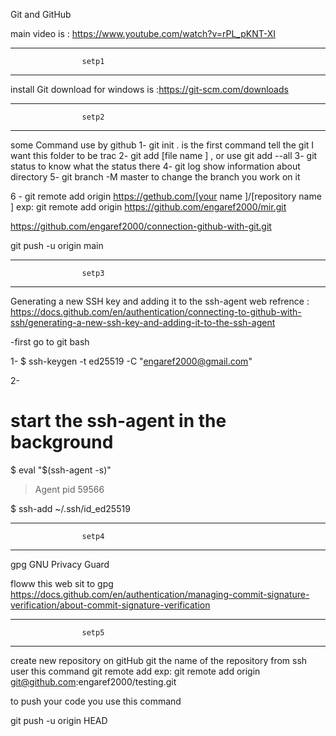 Git and GitHub

main video is :
https://www.youtube.com/watch?v=rPL_pKNT-XI

---

                    setp1

---

install Git
download for windows is :https://git-scm.com/downloads

---

                    setp2

---

some Command use by github
1- git init .
is the first command tell the git I want this folder to be trac
2- git add [file name ] , or use git add --all
3- git status
to know what the status there
4- git log
show information about directory
5- git branch -M master
to change the branch you work on it

6 - git remote add origin https://gethub.com/[your name ]/[repository name ]
exp: git remote add origin https://github.com/engaref2000/mir.git

https://github.com/engaref2000/connection-github-with-git.git

git push -u origin main

---

                    setp3

---

Generating a new SSH key and adding it to the ssh-agent
web refrence :
https://docs.github.com/en/authentication/connecting-to-github-with-ssh/generating-a-new-ssh-key-and-adding-it-to-the-ssh-agent

-first go to git bash

1-
$ ssh-keygen -t ed25519 -C "engaref2000@gmail.com"

2-

# start the ssh-agent in the background

$ eval "$(ssh-agent -s)"

> Agent pid 59566

$ ssh-add ~/.ssh/id_ed25519

---

                    setp4

---

gpg GNU Privacy Guard

floww this web sit to gpg
https://docs.github.com/en/authentication/managing-commit-signature-verification/about-commit-signature-verification

---

                    setp5

---

create new repository on gitHub git the name of the repository from ssh
user this command
git remote add <name> <url>
exp:
git remote add origin git@github.com:engaref2000/testing.git

to push your code you use this command

git push -u origin HEAD
